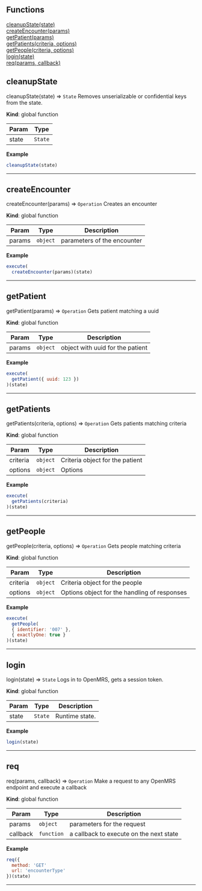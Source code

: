 ## Functions

<dl>
<dt>
    <a href="#cleanupState">cleanupState(state)</a></dt>
<dt>
    <a href="#createEncounter">createEncounter(params)</a></dt>
<dt>
    <a href="#getPatient">getPatient(params)</a></dt>
<dt>
    <a href="#getPatients">getPatients(criteria, options)</a></dt>
<dt>
    <a href="#getPeople">getPeople(criteria, options)</a></dt>
<dt>
    <a href="#login">login(state)</a></dt>
<dt>
    <a href="#req">req(params, callback)</a></dt>
</dl>

## cleanupState

cleanupState(state) ⇒ <code>State</code>
Removes unserializable or confidential keys from the state.

**Kind**: global function  

| Param | Type |
| --- | --- |
| state | <code>State</code> | 

**Example**  
```js
cleanupState(state)
```

* * *

## createEncounter

createEncounter(params) ⇒ <code>Operation</code>
Creates an encounter

**Kind**: global function  

| Param | Type | Description |
| --- | --- | --- |
| params | <code>object</code> | parameters of the encounter |

**Example**  
```js
execute(
  createEncounter(params)(state)
```

* * *

## getPatient

getPatient(params) ⇒ <code>Operation</code>
Gets patient matching a uuid

**Kind**: global function  

| Param | Type | Description |
| --- | --- | --- |
| params | <code>object</code> | object with uuid for the patient |

**Example**  
```js
execute(
  getPatient({ uuid: 123 })
)(state)
```

* * *

## getPatients

getPatients(criteria, options) ⇒ <code>Operation</code>
Gets patients matching criteria

**Kind**: global function  

| Param | Type | Description |
| --- | --- | --- |
| criteria | <code>object</code> | Criteria object for the patient |
| options | <code>object</code> | Options |

**Example**  
```js
execute(
  getPatients(criteria)
)(state)
```

* * *

## getPeople

getPeople(criteria, options) ⇒ <code>Operation</code>
Gets people matching criteria

**Kind**: global function  

| Param | Type | Description |
| --- | --- | --- |
| criteria | <code>object</code> | Criteria object for the people |
| options | <code>object</code> | Options object for the handling of responses |

**Example**  
```js
execute(
  getPeople(
  { identifier: '007' },
  { exactlyOne: true }
)(state)
```

* * *

## login

login(state) ⇒ <code>State</code>
Logs in to OpenMRS, gets a session token.

**Kind**: global function  

| Param | Type | Description |
| --- | --- | --- |
| state | <code>State</code> | Runtime state. |

**Example**  
```js
login(state)
```

* * *

## req

req(params, callback) ⇒ <code>Operation</code>
Make a request to any OpenMRS endpoint and execute a callback

**Kind**: global function  

| Param | Type | Description |
| --- | --- | --- |
| params | <code>object</code> | parameters for the request |
| callback | <code>function</code> | a callback to execute on the next state |

**Example**  
```js
req({
  method: 'GET'
  url: 'encounterType'
})(state)
```

* * *

